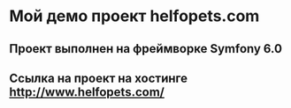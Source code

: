 # Мой демо проект helfopets.com
## Проект выполнен на фреймворке Symfony 6.0
## Ссылка на проект на хостинге http://www.helfopets.com/
